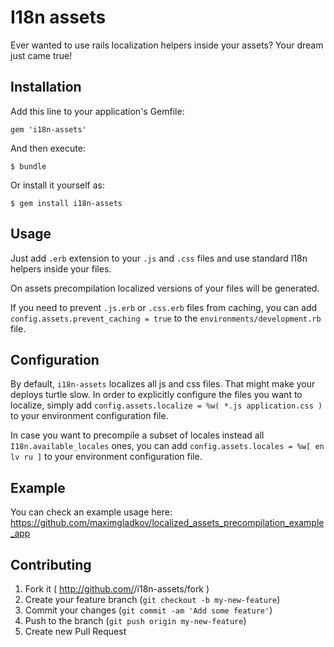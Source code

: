 # I18n assets

Ever wanted to use rails localization helpers inside your assets? Your dream just came true!

## Installation

Add this line to your application's Gemfile:

    gem 'i18n-assets'

And then execute:

    $ bundle

Or install it yourself as:

    $ gem install i18n-assets

## Usage

Just add `.erb` extension to your `.js` and `.css` files and use standard I18n helpers inside your files.

On assets precompilation localized versions of your files will be generated.

If you need to prevent `.js.erb` or `.css.erb` files from caching, you can add `config.assets.prevent_caching = true` to the `environments/development.rb` file.

## Configuration

By default, `i18n-assets` localizes all js and css files. That might make your deploys turtle slow. In order to explicitly configure the files you want to localize, simply add `config.assets.localize = %w( *.js application.css )` to your environment configuration file.

In case you want to precompile a subset of locales instead all `I18n.available_locales` ones, you can add `config.assets.locales = %w[ en lv ru ]` to your environment configuration file.

## Example

You can check an example usage here: https://github.com/maximgladkov/localized_assets_precompilation_example_app

## Contributing

1. Fork it ( http://github.com/<my-github-username>/i18n-assets/fork )
2. Create your feature branch (`git checkout -b my-new-feature`)
3. Commit your changes (`git commit -am 'Add some feature'`)
4. Push to the branch (`git push origin my-new-feature`)
5. Create new Pull Request
